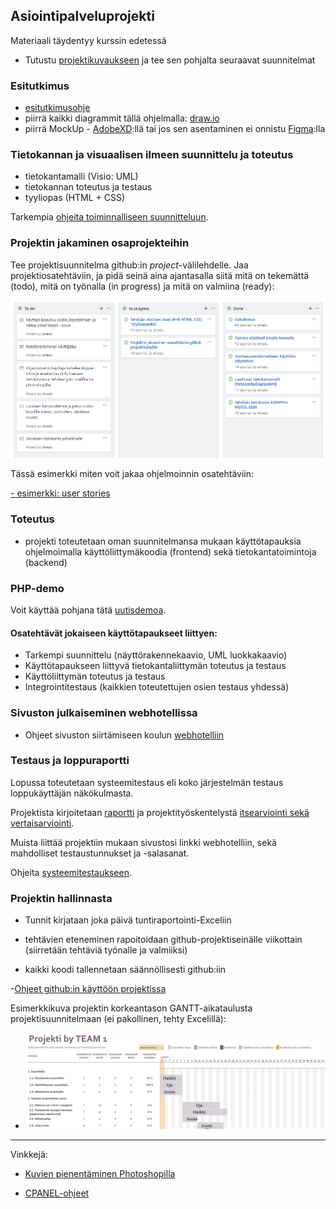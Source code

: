 ## Asiointipalveluprojekti

Materiaali täydentyy kurssin edetessä

- Tutustu [projektikuvaukseen](https://omaareena-my.sharepoint.com/:b:/g/personal/tiina_partanen_edu_tampere_fi/EVFbPKE62pRCvnffQl0XExsBYvsOqIbAeDwYFy5VaddycQ?e=3hA33J) ja tee sen pohjalta seuraavat suunnitelmat

### Esitutkimus

- [esitutkimusohje](../systeemityo/esitutkimus_uusi.md)
- piirrä kaikki diagrammit tällä ohjelmalla: [draw.io](http://draw.io)
- piirrä MockUp - [AdobeXD](https://www.adobe.com/fi/products/xd.html):llä tai jos sen asentaminen ei onnistu [Figma](https://www.figma.com/):lla

### Tietokannan ja visuaalisen ilmeen suunnittelu ja toteutus

- tietokantamalli (Visio: UML)
- tietokannan toteutus ja testaus
- tyyliopas (HTML + CSS)

Tarkempia [ohjeita toiminnalliseen suunnitteluun](../systeemityo/toiminnallinen.html).

### Projektin jakaminen osaprojekteihin

Tee projektisuunnitelma github:in *project*-välilehdelle. Jaa projektiosatehtäviin, ja pidä seinä aina ajantasalla siitä mitä on tekemättä (todo), mitä on työnalla (in progress) ja mitä on valmiina (ready):

![kanba](./img/kanba.PNG)

Tässä esimerkki miten voit jakaa ohjelmoinnin osatehtäviin:

[- esimerkki: user stories](./userstories.html)

### Toteutus

- projekti toteutetaan oman suunnitelmansa mukaan käyttötapauksia ohjelmoimalla käyttöliittymäkoodia (frontend) sekä tietokantatoimintoja (backend)

### PHP-demo

Voit käyttää pohjana tätä [uutisdemoa](./news-demo.html).

#### Osatehtävät jokaiseen käyttötapaukseet liittyen:

- Tarkempi suunnittelu (näyttörakennekaavio, UML luokkakaavio)
- Käyttötapaukseen liittyvä tietokantaliittymän toteutus ja testaus
- Käyttöliittymän toteutus ja testaus
- Integrointitestaus (kaikkien toteutettujen osien testaus yhdessä)

### Sivuston julkaiseminen webhotellissa

- Ohjeet sivuston siirtämiseen koulun [webhotelliin](./nodeeli.html)

### Testaus ja loppuraportti

Lopussa toteutetaan systeemitestaus eli koko järjestelmän testaus loppukäyttäjän näkökulmasta.

Projektista kirjoitetaan [raportti](http://www.leeniemi.net/proj19/apumateriali/WebMagiaProjektin_loppuraportti.pdf) ja projektityöskentelystä [itsearviointi sekä vertaisarviointi](https://omaareena-my.sharepoint.com/:w:/g/personal/tiina_partanen_edu_tampere_fi/ETibQLkTNhRFrbnSgoavirABFVuNBW6edN2IRveorX6G6A?e=kcKW8v).

Muista liittää projektiin mukaan sivustosi linkki webhotelliin, sekä mahdolliset testaustunnukset ja -salasanat.

Ohjeita [systeemitestaukseen](../testaus/index.html).

### Projektin hallinnasta

- Tunnit kirjataan joka päivä tuntiraportointi-Exceliin
- tehtävien eteneminen rapoitoidaan github-projektiseinälle viikottain (siirretään tehtäviä työnalle ja valmiiksi)

- kaikki koodi tallennetaan säännöllisesti github:iin

-[Ohjeet github:in käyttöön projektissa](https://otredu.github.io/github/projektityo.html)

Esimerkkikuva projektin korkeantason GANTT-aikataulusta projektisuunnitelmaan (ei pakollinen, tehty Excelillä):

- ![Projekti GANTT](./img/gantt_excel.PNG)

---
Vinkkejä:

- [Kuvien pienentäminen Photoshopilla](./images.html)

- [CPANEL-ohjeet](./cpanel.html)
